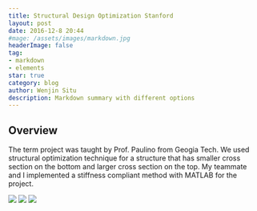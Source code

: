 ```yaml
---
title: Structural Design Optimization Stanford
layout: post
date: 2016-12-8 20:44
#mage: /assets/images/markdown.jpg
headerImage: false
tag:
- markdown
- elements
star: true
category: blog
author: Wenjin Situ
description: Markdown summary with different options
---
```


## Overview
<p>The term project was taught by Prof. Paulino from Geogia Tech. We used structural optimization technique for a structure that has smaller cross section on the bottom and larger cross section on the top. My teammate and I implemented a stiffness compliant method with MATLAB for the project.</p>


<img class="image" src="{{ site.url }}/{{ site.OptimizedStructureClass }}">
<img class="image" src="{{ site.url }}/{{ site.OptimizedStructure }}">
<img class="image" src="{{ site.url }}/{{ site.Bill }}">
